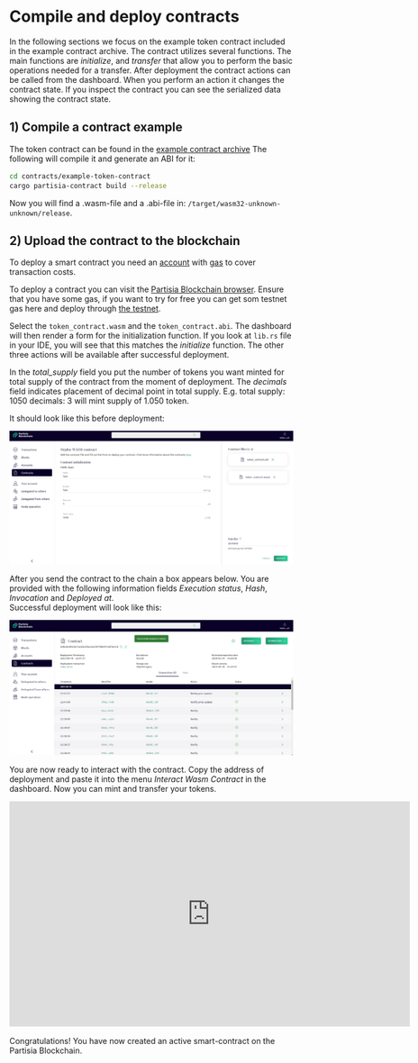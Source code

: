 # Compile and deploy contracts

In the following sections we focus on the example token contract included in the example contract archive.
The contract utilizes several functions. The main functions are _initialize_, and _transfer_ that
allow you to perform the basic operations needed for a transfer.
After deployment the contract actions can be called from the dashboard. When you perform an action it
changes the contract state. If you inspect the contract you can see the serialized data showing
the contract state.

## 1) Compile a contract example

The token contract can be found in the [example contract archive](https://gitlab.com/partisiablockchain/language/example-contracts/-/tree/main/token?ref_type=heads)
The following will compile it and generate an ABI for it:

```bash
cd contracts/example-token-contract
cargo partisia-contract build --release
```

Now you will find a .wasm-file and a .abi-file in:
`/target/wasm32-unknown-unknown/release`.

## 2) Upload the contract to the blockchain

To deploy a smart contract you need an [account](../pbc-fundamentals/create-an-account.md) with [gas](gas/what-is-gas.md) to cover transaction costs.

To deploy a contract you can visit the [Partisia Blockchain browser](https://browser.partisiablockchain.com/contracts/deploy).
Ensure that you have some gas, if you want to try for free you can get som testnet gas here and deploy through [the testnet](https://browser.testnet.partisiablockchain.com/contracts/deploy). 

Select the `token_contract.wasm` and the `token_contract.abi`.
The dashboard will then render a form for the initialization function. If you look at `lib.rs` file in your IDE,
you will see that this matches the _initialize_ function.
The other three actions will be available after successful deployment.

In the _total_supply_ field you put the number of tokens you want minted for total supply of the contract
from the moment of deployment.
The _decimals_ field indicates placement of decimal point in total supply.
E.g. total supply: 1050 decimals: 3 will mint supply of 1.050 token. 

It should look like this before deployment: 

![compile-and-deploy-contracts-before-deploy.png](compile-and-deploy-contracts-before-deploy.png)

After you send the contract to
the chain a box appears below. You are provided with the following information fields
_Execution status_, _Hash_, _Invocation_ and _Deployed at_.  
Successful deployment will look like
this:

![compile-and-deploy-contracts-after-deploy.png](compile-and-deploy-contracts-after-deploy.png)

You are now ready to interact with the contract. Copy the address of deployment and paste it into the menu _Interact Wasm Contract_ in the dashboard. Now you can mint and transfer your tokens.

<div class="embed-video-wrapper">
<iframe width="711" height="400" src="https://www.youtube.com/embed/qV2grtWDxUE" title="YouTube video player" frameborder="0" allowfullscreen></iframe>
</div>

Congratulations! You have now created an active smart-contract on the Partisia Blockchain.
